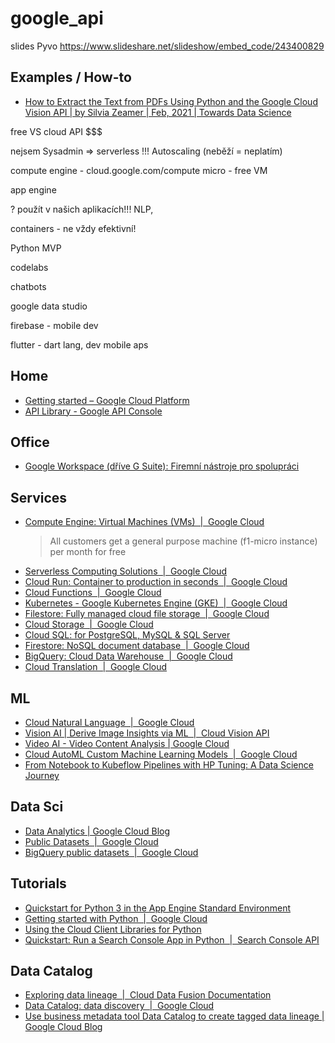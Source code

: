 # google_api

slides Pyvo https://www.slideshare.net/slideshow/embed_code/243400829

## Examples / How-to
* [How to Extract the Text from PDFs Using Python and the Google Cloud Vision API | by Silvia Zeamer | Feb, 2021 | Towards Data Science](https://towardsdatascience.com/how-to-extract-the-text-from-pdfs-using-python-and-the-google-cloud-vision-api-7a0a798adc13)


free VS cloud API $$$

nejsem Sysadmin => serverless !!! Autoscaling (neběží = neplatím)

compute engine - cloud.google.com/compute
micro - free VM

app engine


? použít v našich aplikacích!!!
NLP, 


containers - ne vždy efektivní!



Python MVP


codelabs

chatbots


google data studio


firebase - mobile dev

flutter - dart lang, dev mobile aps






## Home
* [Getting started – Google Cloud Platform](https://console.cloud.google.com/getting-started?pli=1)
* [API Library - Google API Console](https://console.developers.google.com/apis/library?supportedpurview=project)

## Office
* [Google Workspace (dříve G Suite): Firemní nástroje pro spolupráci](https://workspace.google.com/)

## Services
* [Compute Engine: Virtual Machines (VMs)  |  Google Cloud](https://cloud.google.com/compute)
  >All customers get a general purpose machine (f1-micro instance) per month for free
* [Serverless Computing Solutions  |  Google Cloud](https://cloud.google.com/serverless)
* [Cloud Run: Container to production in seconds  |  Google Cloud](https://cloud.google.com/run)
* [Cloud Functions  |  Google Cloud](https://cloud.google.com/functions)
* [Kubernetes - Google Kubernetes Engine (GKE)  |  Google Cloud](https://cloud.google.com/kubernetes-engine)
* [Filestore: Fully managed cloud file storage  |  Google Cloud](https://cloud.google.com/filestore)
* [Cloud Storage  |  Google Cloud](https://cloud.google.com/storage)
* [Cloud SQL: for PostgreSQL, MySQL & SQL Server](https://cloud.google.com/sql)
* [Firestore: NoSQL document database  |  Google Cloud](https://cloud.google.com/firestore)
* [BigQuery: Cloud Data Warehouse  |  Google Cloud](https://cloud.google.com/bigquery)
* [Cloud Translation  |  Google Cloud](https://cloud.google.com/translate)

## ML
* [Cloud Natural Language  |  Google Cloud](https://cloud.google.com/natural-language)
* [Vision AI | Derive Image Insights via ML  |  Cloud Vision API](https://cloud.google.com/vision)
* [Video AI - Video Content Analysis | Google Cloud](https://cloud.google.com/video-intelligence)
* [Cloud AutoML Custom Machine Learning Models  |  Google Cloud](https://cloud.google.com/automl)
* [From Notebook to Kubeflow Pipelines with HP Tuning: A Data Science Journey](https://codelabs.developers.google.com/codelabs/cloud-kubeflow-minikf-kale-katib#0)

## Data Sci
* [Data Analytics | Google Cloud Blog](https://cloud.google.com/blog/products/data-analytics)
* [Public Datasets  |  Google Cloud](https://cloud.google.com/public-datasets)
* [BigQuery public datasets  |  Google Cloud](https://cloud.google.com/bigquery/public-data)

## Tutorials
* [Quickstart for Python 3 in the App Engine Standard Environment](https://cloud.google.com/appengine/docs/standard/python3/quickstart)
* [Getting started with Python  |  Google Cloud](https://cloud.google.com/python/docs/getting-started)
* [Using the Cloud Client Libraries for Python](https://cloud.google.com/compute/docs/tutorials/python-guide)
* [Quickstart: Run a Search Console App in Python  |  Search Console API](https://developers.google.com/webmaster-tools/search-console-api-original/v3/quickstart/quickstart-python)

## Data Catalog
* [Exploring data lineage  |  Cloud Data Fusion Documentation](https://cloud.google.com/data-fusion/docs/tutorials/lineage)
* [Data Catalog: data discovery  |  Google Cloud](https://cloud.google.com/data-catalog)
* [Use business metadata tool Data Catalog to create tagged data lineage | Google Cloud Blog](https://cloud.google.com/blog/products/data-analytics/architecting-a-data-lineage-system-for-bigquery)

